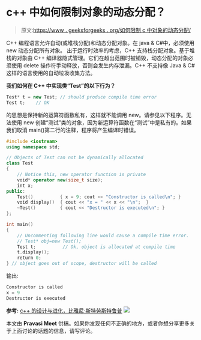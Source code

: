 # c++ 中如何限制对象的动态分配？

> 原文:[https://www . geeksforgeeks . org/如何限制 c 中对象的动态分配/](https://www.geeksforgeeks.org/how-to-restrict-dynamic-allocation-of-objects-in-c/)

C++ 编程语言允许自动(或堆栈分配)和动态分配对象。在 java & C#中，必须使用 new 动态分配所有对象。
出于运行时效率的考虑，C++ 支持栈分配对象。基于堆栈的对象由 C++ 编译器隐式管理。它们在超出范围时被销毁，动态分配的对象必须使用 delete 操作符手动释放，否则会发生内存泄漏。C++ 不支持像 Java & C#这样的语言使用的自动垃圾收集方法。

**我们如何在 C++ 中实现类“Test”的以下行为？**

```cpp
Test* t = new Test; // should produce compile time error
Test t;    // OK 
```

的思想是保持新的运算符函数私有，这样就不能调用 new。请参见以下程序。无法使用 new 创建“测试”类的对象，因为新运算符函数在“测试”中是私有的。如果我们取消 main()第二行的注释，程序将产生编译时错误。

```cpp
#include <iostream>
using namespace std;

// Objects of Test can not be dynamically allocated
class Test
{
    // Notice this, new operator function is private
    void* operator new(size_t size);
    int x;
public:
    Test()          { x = 9; cout << "Constructor is called\n"; }
    void display()  { cout << "x = " << x << "\n";  }
    ~Test()         { cout << "Destructor is executed\n"; }
};

int main()
{
    // Uncommenting following line would cause a compile time error.
    // Test* obj=new Test();
    Test t;          // Ok, object is allocated at compile time
    t.display();
    return 0;
} // object goes out of scope, destructor will be called
```

输出:

```cpp
Constructor is called
x = 9
Destructor is executed
```

**参考:**
[c++ 的设计与进化，比雅尼·斯特劳斯特鲁普](http://www.amazon.com/gp/product/0201543303/ref=as_li_qf_sp_asin_tl?ie=UTF8&camp=1789&creative=9325&creativeASIN=0201543303&linkCode=as2&tag=geeksf0f-20) ![](http://ir-na.amazon-adsystem.com/e/ir?t=geeksf0f-20&l=as2&o=1&a=0201543303)

本文由 **Pravasi Meet** 供稿。如果你发现任何不正确的地方，或者你想分享更多关于上面讨论的话题的信息，请写评论。